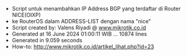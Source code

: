 - Script untuk menambahkan IP Address BGP yang terdaftar di Router NICE(OIXP)
- ke RouterOS dalam ADDRESS-LIST dengan nama "nice"
- Script created by: Valens Riyadi @ www.mikrotik.co.id
- Generated at 16 June 2024 01:00:11 WIB ... 10874 lines
- Generated in 9.059 seconds
- How-to: http://www.mikrotik.co.id/artikel_lihat.php?id=23
